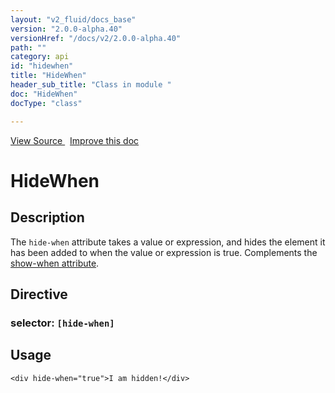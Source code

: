 ```yaml
---
layout: "v2_fluid/docs_base"
version: "2.0.0-alpha.40"
versionHref: "/docs/v2/2.0.0-alpha.40"
path: ""
category: api
id: "hidewhen"
title: "HideWhen"
header_sub_title: "Class in module "
doc: "HideWhen"
docType: "class"

---
```





<div class="improve-docs">
  <a href='http://github.com/driftyco/ionic2/tree/master/ionic/components/show-hide-when/show-hide-when.ts#L85'>
    View Source
  </a>
  &nbsp;
  <a href='http://github.com/driftyco/ionic2/edit/master/ionic/components/show-hide-when/show-hide-when.ts#L85'>
    Improve this doc
  </a>

</div>




<h1 class="api-title">


HideWhen






</h1>






<h2>Description</h2>

<p>The <code>hide-when</code> attribute takes a value or expression, and hides the element it has been added to when
the value or expression is true. Complements the <a href="../ShowWhen">show-when attribute</a>.</p>


<h2>Directive</h2>
<h3>selector: <code>[hide-when]</code></h3>

<h2>Usage</h2>

<pre><code class="lang-html">&lt;div hide-when=&quot;true&quot;&gt;I am hidden!&lt;/div&gt;
</code></pre>





<!-- end content block -->


<!-- end body block -->

